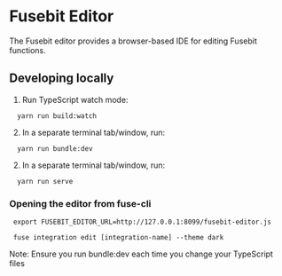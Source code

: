 # Fusebit Editor

The Fusebit editor provides a browser-based IDE for editing Fusebit functions.

## Developing locally

1. Run TypeScript watch mode:

```
  yarn run build:watch

```

2. In a separate terminal tab/window, run:

```
  yarn run bundle:dev

```

2. In a separate terminal tab/window, run:

```
  yarn run serve

```

### Opening the editor from fuse-cli

```
 export FUSEBIT_EDITOR_URL=http://127.0.0.1:8099/fusebit-editor.js
```

```
 fuse integration edit [integration-name] --theme dark
```

Note: Ensure you run bundle:dev each time you change your TypeScript files
